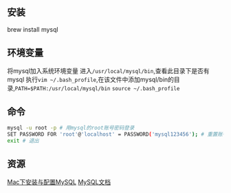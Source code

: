 ## 安装

brew install mysql

## 环境变量

将mysql加入系统环境变量
进入`/usr/local/mysql/bin`,查看此目录下是否有mysql
执行`vim ~/.bash_profile`,在该文件中添加mysql/bin的目录,`PATH=$PATH:/usr/local/mysql/bin`
`source ~/.bash_profile`

## 命令

```bash
mysql -u root -p # 用mysql的root账号密码登录
SET PASSWORD FOR 'root'@'localhost' = PASSWORD('mysql123456'); # 重置账号密码
exit # 退出

```

## 资源

[Mac下安装与配置MySQL](https://www.jianshu.com/p/a8e4068a7a8a)
[MySQL文档](http://www.runoob.com/mysql/mysql-create-database.html)